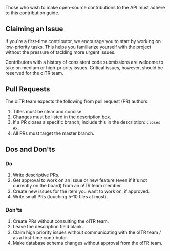 Those who wish to make open-source contributions to the API must adhere to this contribution guide.

## Claiming an Issue

If you're a first-time contributor, we encourage you to start by working on low-priority tasks. This helps you familiarize yourself with the project without the pressure of tackling more urgent issues.

Contributors with a history of consistent code submissions are welcome to take on medium or high-priority issues. Critical issues, however, should be reserved for the o!TR team.

## Pull Requests

The o!TR team expects the following from pull request (PR) authors:

1. Titles must be clear and concise.
2. Changes must be listed in the description box.
3. If a PR closes a specific branch, include this in the description: `closes #x`.
4. All PRs must target the master branch.

## Dos and Don'ts

### Do

1. Write descriptive PRs.
2. Get approval to work on an issue or new feature (even if it's not currently on the board) from an o!TR team member.
3. Create new issues for the item you want to work on, if approved.
4. Write small PRs (touching 5-10 files at most).

### Don'ts

1. Create PRs without consulting the o!TR team.
2. Leave the description field blank.
3. Claim high priority issues without communicating with the o!TR team / as a first-time contributor.
4. Make database schema changes without approval from the o!TR team.